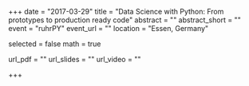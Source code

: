 +++
date = "2017-03-29"
title = "Data Science with Python: From prototypes to production ready code"
abstract = ""
abstract_short = ""
event = "ruhrPY"
event_url = ""
location = "Essen, Germany"

selected = false
math = true

url_pdf = ""
url_slides = ""
url_video = ""

+++
